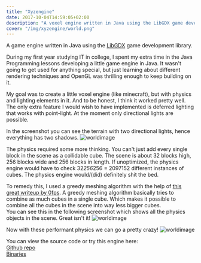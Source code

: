 ```yaml
---
title: "Xyzengine"
date: 2017-10-04T14:59:05+02:00
description: "A voxel engine written in Java using the LibGDX game development library."
cover: "/img/xyzengine/world.png"
---
```


A game engine written in Java using the [LibGDX](https://libgdx.badlogicgames.com) game development library.

During my first year studying IT in college, I spent my extra time in the Java Programming lessons developing
a little game engine in Java. It wasn't going to get used for anything special, but just learning about different
rendering techniques and OpenGL was thrilling enough to keep building on it.

My goal was to create a little voxel engine (like minecraft), but with physics and lighting elements in it.
And to be honest, I think it worked pretty well. The only extra feature I would wish to have implemented is deferred lighting that works with point-light.
At the moment only directional lights are possible.

In the screenshot you can see the terrain with two directional lights, hence everything has two shadows.
![worldimage](/img/xyzengine/world.png)

The physics required some more thinking. You can't just add every single block in the scene as a collidable cube.
The scene is about 32 blocks high, 256 blocks wide and 256 blocks in length. If unoptimized, the physics engine would 
have to check 32*256*256 = 2097152 different instances of cubes. The physics engine would/(did) definitely shit the bed.

To remedy this, I used a greedy meshing algorithm with the help of [this great writeup by 0fps](https://0fps.net/2012/06/30/meshing-in-a-minecraft-game/).
A greedy meshing algorithm basically tries to combine as much cubes in a single cube. 
Which makes it possible to combine all the cubes in the scene into way less bigger cubes.  
You can see this in the following screenshot which shows all the physics objects in the scene. Great isn't it!
![worldimage](/img/xyzengine/world_wire.png)

Now with these performant physics we can go a pretty crazy!
![worldimage](/img/xyzengine/physics.png)

You can view the source code or try this engine here:  
[Github repo](https://github.com/angelocarly/xyzEngine)  
[Binaries](https://github.com/angelocarly/xyzEngine/releases)
